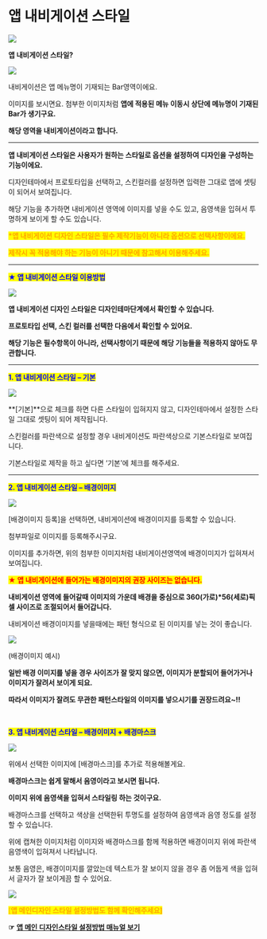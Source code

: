 # 앱 내비게이션 스타일

![](https://wp.swing2app.co.kr/wp-content/uploads/2018/09/%EB%84%A4%EB%B9%84%EA%B2%8C%EC%9D%B4%EC%85%98%EC%8A%A4%ED%83%80%EC%9D%BC%EC%A0%9C%EB%AA%A9.png)

**앱 내비게이션 스타일?**

![](https://wp.swing2app.co.kr/wp-content/uploads/2018/09/%EC%9D%B4%EB%AF%B8%EC%A7%80-10.png)

내비게이션은 앱 메뉴명이 기재되는 Bar영역이에요.

이미지를 보시면요. 첨부한 이미지처럼 **앱에 적용된 메뉴 이동시 상단에 메뉴명이 기재된 Bar가 생기구요.**&#x20;

**해당 영역을 내비게이션이라고 합니다.**&#x20;

****

**앱 내비게이션 스타일은 사용자가 원하는 스타일로 옵션을 설정하여 디자인을 구성하는 기능이에요.**

디자인테마에서 프로토타입을 선택하고, 스킨컬러를 설정하면 입력한 그대로 앱에 셋팅이 되어서 보여집니다.

해당 기능을 추가하면 내비게이션 영역에 이미지를 넣을 수도 있고, 음영색을 입혀서 투명하게 보이게 할 수도 있습니다.

<mark style="color:orange;">**\*앱 내비게이션 디자인 스타일은 필수 제작기능이 아니라 옵션으로 선택사항이에요.**</mark>

<mark style="color:orange;">**제작시 꼭 적용해야 하는 기능이 아니기 때문에 참고해서 이용해주세요.**</mark>

***

<mark style="color:orange;"><mark style="color:blue;">**★ 앱 내비게이션 스타일 이용방법**<mark style="color:blue;"></mark>

![](https://wp.swing2app.co.kr/wp-content/uploads/2018/09/Tutorial\_ContentsTutorial\_09.png)

**앱 내비게이션 디자인 스타일은 디자인테마단계에서 확인할 수 있습니다.**

**프로토타입 선택, 스킨 컬러를 선택한 다음에서 확인할 수 있어요.**

**해당 기능은 필수항목이 아니라, 선택사항이기 때문에 해당 기능들을 적용하지 않아도 무관합니다.**

***

<mark style="color:blue;">**1. 앱 내비게이션 스타일 – 기본**</mark>

![](https://wp.swing2app.co.kr/wp-content/uploads/2018/09/Tutorial\_ContentsTutorial\_14.png)

**\[기본]**으로 체크를 하면 다른 스타일이 입혀지지 않고, 디자인테마에서 설정한 스타일 그대로 셋팅이 되어 제작됩니다.

스킨컬러를 파란색으로 설정할 경우 내비게이션도 파란색상으로 기본스타일로 보여집니다.

기본스타일로 제작을 하고 싶다면 ‘기본’에 체크를 해주세요.

***

<mark style="color:blue;">**2. 앱 내비게이션 스타일 – 배경이미지**</mark> <mark style="color:blue;"></mark><mark style="color:blue;">​</mark>

![](https://wp.swing2app.co.kr/wp-content/uploads/2018/09/Tutorial\_ContentsTutorial\_15.png)

\[배경이미지 등록]을 선택하면, 내비게이션에 배경이미지를 등록할 수 있습니다.

첨부파일로 이미지를 등록해주시구요.

이미지를 추가하면, 위의 첨부한 이미지처럼 내비게이션영역에 배경이미지가 입혀져서 보여집니다.

<mark style="color:red;">**★ 앱 내비게이션에 들어가는 배경이미지의 권장 사이즈는 없습니다.**</mark>

**내비게이션 영역에 들어갈때 이미지의 가운데 배경을 중심으로 360(가로)\*56(세로)픽셀 사이즈로 조절되어서 들어갑니다.**

내비게이션 배경이미지를 넣을때에는 패턴 형식으로 된 이미지를 넣는 것이 좋습니다.

![](https://s3.ap-northeast-2.amazonaws.com/swing2bucket/resource/image/help/d58833f4499dc4ec9a4202c52ca2f742.jpg)

(배경이미지 예시)

**일반 배경 이미지를 넣을 경우 사이즈가 잘 맞지 않으면, 이미지가 분할되어 들어가거나 이미지가 잘려서 보이게 되요.**&#x20;

**따라서 이미지가 잘려도 무관한 패턴스타일의 이미지를 넣으시기를 권장드려요\~!!**

​

<mark style="color:blue;">**3. 앱 내비게이션 스타일 – 배경이미지 + 배경마스크**</mark>

![](https://wp.swing2app.co.kr/wp-content/uploads/2018/09/Tutorial\_ContentsTutorial\_16.png)

위에서 선택한 이미지에 \[배경마스크]를 추가로 적용해볼게요.

**배경마스크는 쉽게 말해서 음영이라고 보시면 됩니다.**

**이미지 위에 음영색을 입혀서 스타일링 하는 것이구요.**

배경마스크를 선택하고 색상을 선택한뒤 투명도를 설정하여 음영색과 음영 정도를 설정할 수 있습니다.

위에 캡쳐한 이미지처럼 이미지와 배경마스크를 함께 적용하면 배경이미지 위에 파란색 음영색이 입혀져서 나타납니다.

보통 음영은, 배경이미지를 깔았는데 텍스트가 잘 보이지 않을 경우 좀 어둡게 색을 입혀서 글자가 잘 보이게끔 할 수 있어요.

![](https://wp.swing2app.co.kr/wp-content/uploads/2018/09/%EC%BA%A1%EC%B2%98-3.png)

<mark style="color:orange;">\[</mark><mark style="color:orange;">**앱 메인디자인 스타일 설정방법도 함께 확인해주세요]**</mark>

**☞** [**앱 메인 디자인스타일 설정방법 매뉴얼 보기**](main-designstyle.md)
